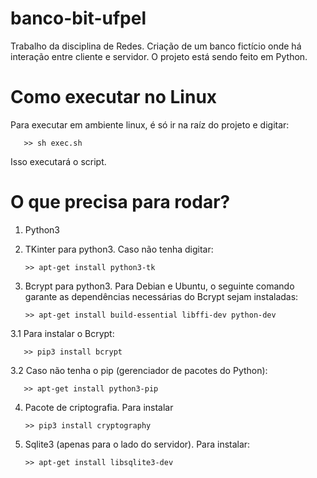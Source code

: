 # banco-bit-ufpel
Trabalho da disciplina de Redes. Criação de um banco fictício onde há interação entre cliente e servidor. O projeto está sendo feito em Python.

# Como executar no Linux
Para executar em ambiente linux, é só ir na raíz do projeto e digitar:

       >> sh exec.sh

Isso executará o script.

# O que precisa para rodar?
1. Python3

2. TKinter para python3. Caso não tenha digitar:

       >> apt-get install python3-tk

3. Bcrypt para python3. Para Debian e Ubuntu, o seguinte comando garante as dependências necessárias do Bcrypt sejam instaladas:
       
       >> apt-get install build-essential libffi-dev python-dev

3.1 Para instalar o Bcrypt:
       
       >> pip3 install bcrypt

3.2 Caso não tenha o pip (gerenciador de pacotes do Python):

       >> apt-get install python3-pip

4. Pacote de criptografia. Para instalar

       >> pip3 install cryptography

5. Sqlite3 (apenas para o lado do servidor). Para instalar:

       >> apt-get install libsqlite3-dev
